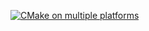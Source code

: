 [![CMake on multiple platforms](https://github.com/Rafail-Mukhutdinov/StreamCam/actions/workflows/cmake-multi-platform.yml/badge.svg)](https://github.com/Rafail-Mukhutdinov/StreamCam/actions/workflows/cmake-multi-platform.yml)

